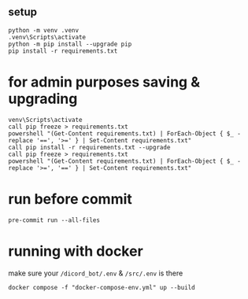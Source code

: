 ## setup
```
python -m venv .venv
.venv\Scripts\activate
python -m pip install --upgrade pip
pip install -r requirements.txt
```
# for admin purposes saving & upgrading

```
venv\Scripts\activate
call pip freeze > requirements.txt
powershell "(Get-Content requirements.txt) | ForEach-Object { $_ -replace '==', '>=' } | Set-Content requirements.txt"
call pip install -r requirements.txt --upgrade
call pip freeze > requirements.txt
powershell "(Get-Content requirements.txt) | ForEach-Object { $_ -replace '>=', '==' } | Set-Content requirements.txt"
```
# run before commit
```
pre-commit run --all-files
```
# running with docker
make sure your `/dicord_bot/.env` & `/src/.env` is there
```
docker compose -f "docker-compose-env.yml" up --build
```
